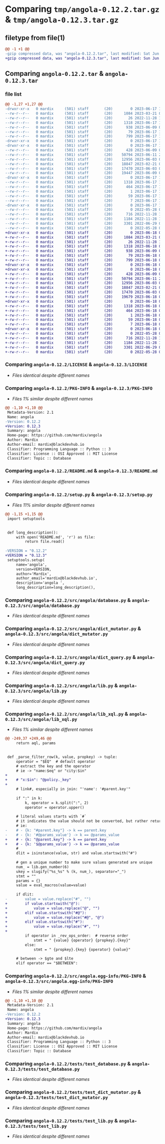 # Comparing `tmp/angola-0.12.2.tar.gz` & `tmp/angola-0.12.3.tar.gz`

## filetype from file(1)

```diff
@@ -1 +1 @@
-gzip compressed data, was "angola-0.12.2.tar", last modified: Sat Jun 17 18:39:25 2023, max compression
+gzip compressed data, was "angola-0.12.3.tar", last modified: Sun Jun 18 07:13:00 2023, max compression
```

## Comparing `angola-0.12.2.tar` & `angola-0.12.3.tar`

### file list

```diff
@@ -1,27 +1,27 @@
-drwxr-xr-x   0 mardix     (501) staff       (20)        0 2023-06-17 18:39:25.698866 angola-0.12.2/
--rw-r--r--   0 mardix     (501) staff       (20)     1084 2023-03-21 05:31:22.000000 angola-0.12.2/LICENSE
--rw-r--r--   0 mardix     (501) staff       (20)       26 2022-11-28 18:23:44.000000 angola-0.12.2/MANIFEST.in
--rw-r--r--   0 mardix     (501) staff       (20)     1318 2023-06-17 18:39:25.698929 angola-0.12.2/PKG-INFO
--rw-r--r--   0 mardix     (501) staff       (20)      938 2023-06-09 03:27:48.000000 angola-0.12.2/README.md
--rw-r--r--   0 mardix     (501) staff       (20)       79 2023-06-17 18:39:25.699155 angola-0.12.2/setup.cfg
--rw-r--r--   0 mardix     (501) staff       (20)      799 2023-06-17 18:39:15.000000 angola-0.12.2/setup.py
-drwxr-xr-x   0 mardix     (501) staff       (20)        0 2023-06-17 18:39:25.692696 angola-0.12.2/src/
-drwxr-xr-x   0 mardix     (501) staff       (20)        0 2023-06-17 18:39:25.696280 angola-0.12.2/src/angola/
--rw-r--r--   0 mardix     (501) staff       (20)      428 2023-06-09 03:27:14.000000 angola-0.12.2/src/angola/__init__.py
--rw-r--r--   0 mardix     (501) staff       (20)    50794 2023-06-11 22:47:22.000000 angola-0.12.2/src/angola/database.py
--rw-r--r--   0 mardix     (501) staff       (20)    12956 2023-06-03 04:28:39.000000 angola-0.12.2/src/angola/dict_mutator.py
--rw-r--r--   0 mardix     (501) staff       (20)    18847 2023-02-21 03:11:29.000000 angola-0.12.2/src/angola/dict_query.py
--rw-r--r--   0 mardix     (501) staff       (20)    17470 2023-06-03 04:30:01.000000 angola-0.12.2/src/angola/lib.py
--rw-r--r--   0 mardix     (501) staff       (20)    19447 2023-06-09 03:27:14.000000 angola-0.12.2/src/angola/lib_xql.py
-drwxr-xr-x   0 mardix     (501) staff       (20)        0 2023-06-17 18:39:25.697226 angola-0.12.2/src/angola.egg-info/
--rw-r--r--   0 mardix     (501) staff       (20)     1318 2023-06-17 18:39:25.000000 angola-0.12.2/src/angola.egg-info/PKG-INFO
--rw-r--r--   0 mardix     (501) staff       (20)      464 2023-06-17 18:39:25.000000 angola-0.12.2/src/angola.egg-info/SOURCES.txt
--rw-r--r--   0 mardix     (501) staff       (20)        1 2023-06-17 18:39:25.000000 angola-0.12.2/src/angola.egg-info/dependency_links.txt
--rw-r--r--   0 mardix     (501) staff       (20)       59 2023-06-17 18:39:25.000000 angola-0.12.2/src/angola.egg-info/requires.txt
--rw-r--r--   0 mardix     (501) staff       (20)        7 2023-06-17 18:39:25.000000 angola-0.12.2/src/angola.egg-info/top_level.txt
-drwxr-xr-x   0 mardix     (501) staff       (20)        0 2023-06-17 18:39:25.698772 angola-0.12.2/tests/
--rw-r--r--   0 mardix     (501) staff       (20)        0 2022-05-28 01:11:45.000000 angola-0.12.2/tests/test_cursor.py
--rw-r--r--   0 mardix     (501) staff       (20)      716 2022-11-28 18:20:13.000000 angola-0.12.2/tests/test_database.py
--rw-r--r--   0 mardix     (501) staff       (20)     1184 2022-11-28 18:20:13.000000 angola-0.12.2/tests/test_dict_mutator.py
--rw-r--r--   0 mardix     (501) staff       (20)     3301 2022-06-29 07:01:37.000000 angola-0.12.2/tests/test_lib.py
--rw-r--r--   0 mardix     (501) staff       (20)        0 2022-05-28 01:11:55.000000 angola-0.12.2/tests/test_query.py
+drwxr-xr-x   0 mardix     (501) staff       (20)        0 2023-06-18 07:13:00.972939 angola-0.12.3/
+-rw-r--r--   0 mardix     (501) staff       (20)     1084 2023-03-21 05:31:22.000000 angola-0.12.3/LICENSE
+-rw-r--r--   0 mardix     (501) staff       (20)       26 2022-11-28 18:23:44.000000 angola-0.12.3/MANIFEST.in
+-rw-r--r--   0 mardix     (501) staff       (20)     1318 2023-06-18 07:13:00.973035 angola-0.12.3/PKG-INFO
+-rw-r--r--   0 mardix     (501) staff       (20)      938 2023-06-09 03:27:48.000000 angola-0.12.3/README.md
+-rw-r--r--   0 mardix     (501) staff       (20)       79 2023-06-18 07:13:00.973378 angola-0.12.3/setup.cfg
+-rw-r--r--   0 mardix     (501) staff       (20)      799 2023-06-18 07:12:54.000000 angola-0.12.3/setup.py
+drwxr-xr-x   0 mardix     (501) staff       (20)        0 2023-06-18 07:13:00.965994 angola-0.12.3/src/
+drwxr-xr-x   0 mardix     (501) staff       (20)        0 2023-06-18 07:13:00.969958 angola-0.12.3/src/angola/
+-rw-r--r--   0 mardix     (501) staff       (20)      428 2023-06-09 03:27:14.000000 angola-0.12.3/src/angola/__init__.py
+-rw-r--r--   0 mardix     (501) staff       (20)    50794 2023-06-11 22:47:22.000000 angola-0.12.3/src/angola/database.py
+-rw-r--r--   0 mardix     (501) staff       (20)    12956 2023-06-03 04:28:39.000000 angola-0.12.3/src/angola/dict_mutator.py
+-rw-r--r--   0 mardix     (501) staff       (20)    18847 2023-02-21 03:11:29.000000 angola-0.12.3/src/angola/dict_query.py
+-rw-r--r--   0 mardix     (501) staff       (20)    17470 2023-06-03 04:30:01.000000 angola-0.12.3/src/angola/lib.py
+-rw-r--r--   0 mardix     (501) staff       (20)    19679 2023-06-18 07:12:48.000000 angola-0.12.3/src/angola/lib_xql.py
+drwxr-xr-x   0 mardix     (501) staff       (20)        0 2023-06-18 07:13:00.971285 angola-0.12.3/src/angola.egg-info/
+-rw-r--r--   0 mardix     (501) staff       (20)     1318 2023-06-18 07:13:00.000000 angola-0.12.3/src/angola.egg-info/PKG-INFO
+-rw-r--r--   0 mardix     (501) staff       (20)      464 2023-06-18 07:13:00.000000 angola-0.12.3/src/angola.egg-info/SOURCES.txt
+-rw-r--r--   0 mardix     (501) staff       (20)        1 2023-06-18 07:13:00.000000 angola-0.12.3/src/angola.egg-info/dependency_links.txt
+-rw-r--r--   0 mardix     (501) staff       (20)       59 2023-06-18 07:13:00.000000 angola-0.12.3/src/angola.egg-info/requires.txt
+-rw-r--r--   0 mardix     (501) staff       (20)        7 2023-06-18 07:13:00.000000 angola-0.12.3/src/angola.egg-info/top_level.txt
+drwxr-xr-x   0 mardix     (501) staff       (20)        0 2023-06-18 07:13:00.972836 angola-0.12.3/tests/
+-rw-r--r--   0 mardix     (501) staff       (20)        0 2022-05-28 01:11:45.000000 angola-0.12.3/tests/test_cursor.py
+-rw-r--r--   0 mardix     (501) staff       (20)      716 2022-11-28 18:20:13.000000 angola-0.12.3/tests/test_database.py
+-rw-r--r--   0 mardix     (501) staff       (20)     1184 2022-11-28 18:20:13.000000 angola-0.12.3/tests/test_dict_mutator.py
+-rw-r--r--   0 mardix     (501) staff       (20)     3301 2022-06-29 07:01:37.000000 angola-0.12.3/tests/test_lib.py
+-rw-r--r--   0 mardix     (501) staff       (20)        0 2022-05-28 01:11:55.000000 angola-0.12.3/tests/test_query.py
```

### Comparing `angola-0.12.2/LICENSE` & `angola-0.12.3/LICENSE`

 * *Files identical despite different names*

### Comparing `angola-0.12.2/PKG-INFO` & `angola-0.12.3/PKG-INFO`

 * *Files 1% similar despite different names*

```diff
@@ -1,10 +1,10 @@
 Metadata-Version: 2.1
 Name: angola
-Version: 0.12.2
+Version: 0.12.3
 Summary: angola 
 Home-page: https://github.com/mardix/angola
 Author: Mardix
 Author-email: mardix@blackdevhub.io
 Classifier: Programming Language :: Python :: 3
 Classifier: License :: OSI Approved :: MIT License
 Classifier: Topic :: Database
```

### Comparing `angola-0.12.2/README.md` & `angola-0.12.3/README.md`

 * *Files identical despite different names*

### Comparing `angola-0.12.2/setup.py` & `angola-0.12.3/setup.py`

 * *Files 11% similar despite different names*

```diff
@@ -1,15 +1,15 @@
 import setuptools
 
 
 def long_description():
     with open('README.md', 'r') as file:
         return file.read()
 
-VERSION = "0.12.2"
+VERSION = "0.12.3"
 setuptools.setup(
     name='angola',
     version=VERSION,
     author='Mardix',
     author_email='mardix@blackdevhub.io',
     description='angola ',
     long_description=long_description(),
```

### Comparing `angola-0.12.2/src/angola/database.py` & `angola-0.12.3/src/angola/database.py`

 * *Files identical despite different names*

### Comparing `angola-0.12.2/src/angola/dict_mutator.py` & `angola-0.12.3/src/angola/dict_mutator.py`

 * *Files identical despite different names*

### Comparing `angola-0.12.2/src/angola/dict_query.py` & `angola-0.12.3/src/angola/dict_query.py`

 * *Files identical despite different names*

### Comparing `angola-0.12.2/src/angola/lib.py` & `angola-0.12.3/src/angola/lib.py`

 * *Files identical despite different names*

### Comparing `angola-0.12.2/src/angola/lib_xql.py` & `angola-0.12.3/src/angola/lib_xql.py`

 * *Files 1% similar despite different names*

```diff
@@ -249,37 +249,46 @@
     return aql, params
 
 
 def _parse_filter_row(k, value, propkey) -> tuple:
     operator = "$EQ"  # default operator
     # extract the key and the operator
     # ie -> "name:$eq" or "city:$in"
+
+    # "x:$in": "@policy._key"
+
     # link#, especially in join: "'name': '#parent.key'"
 
     if ":" in k:
         k, operator = k.split(":", 2)
         operator = operator.upper()
 
     # literal values starts with `#`
     # it indicates the value should not be converted, but rather return as is without `#`
     # ie:
-    # - {k: "#parent.key"} -> k == parent.key
-    # - {k: '#@params_value'} -> k == @params_value
+    # - {k: "@parent.key"} -> k == parent.key
+    # - {k: '$@params_value'} -> k == @params_value
     #
     dlit = isinstance(value, str) and value.startswith("#")
 
     # gen a unique number to make sure values generated are unique
     num_ = lib.gen_number(6)
     ukey = slugify("%s_%s" % (k, num_), separator="_")
     stmt = ""
     params = {}
     value = eval_macros(value=value)
 
     if dlit:
-        value = value.replace("#", "")
+        if value.startswith("@"):
+            value = value.replace("@", "")
+        elif value.startswith("#@"):
+            value = value.replace("#@", "@")
+        elif value.startswith("#"):
+            value = value.replace("#", "")
+
         if operator in _rev_ops_order:  # reverse order
             stmt = " {value} {operator} {propkey}.{key}"
         else:
             stmt = " {propkey}.{key} {operator} {value}"
     
     # between -> $gte and $lte
     elif operator == "$BETWEEN":
```

### Comparing `angola-0.12.2/src/angola.egg-info/PKG-INFO` & `angola-0.12.3/src/angola.egg-info/PKG-INFO`

 * *Files 1% similar despite different names*

```diff
@@ -1,10 +1,10 @@
 Metadata-Version: 2.1
 Name: angola
-Version: 0.12.2
+Version: 0.12.3
 Summary: angola 
 Home-page: https://github.com/mardix/angola
 Author: Mardix
 Author-email: mardix@blackdevhub.io
 Classifier: Programming Language :: Python :: 3
 Classifier: License :: OSI Approved :: MIT License
 Classifier: Topic :: Database
```

### Comparing `angola-0.12.2/tests/test_database.py` & `angola-0.12.3/tests/test_database.py`

 * *Files identical despite different names*

### Comparing `angola-0.12.2/tests/test_dict_mutator.py` & `angola-0.12.3/tests/test_dict_mutator.py`

 * *Files identical despite different names*

### Comparing `angola-0.12.2/tests/test_lib.py` & `angola-0.12.3/tests/test_lib.py`

 * *Files identical despite different names*

